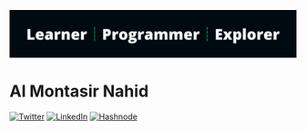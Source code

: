 ![amnahid cover image](/images/cover.png)

# Al Montasir Nahid 
[![Twitter](https://img.shields.io/badge/Twitter-%231DA1F2.svg?style=for-the-badge&logo=Twitter&logoColor=white)](https://twitter.com/amnahidofficial) [![LinkedIn](https://img.shields.io/badge/linkedin-%230077B5.svg?style=for-the-badge&logo=linkedin&logoColor=white)](https://www.linkedin.com/in/amnahidofficial/) [![Hashnode](https://img.shields.io/badge/Hashnode-2962FF?style=for-the-badge&logo=hashnode&logoColor=white)](https://hashnode.com/@amnahid)

&nbsp;
